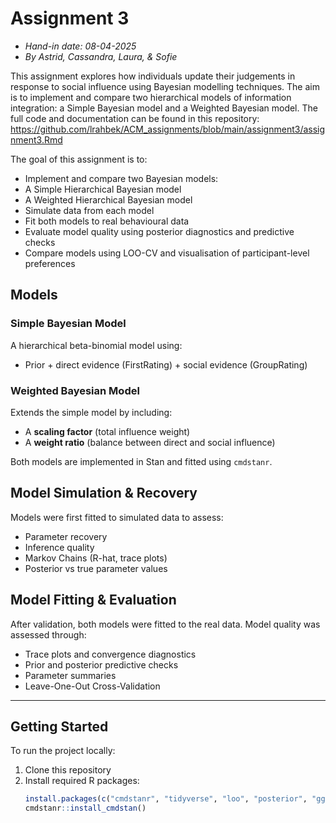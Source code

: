 # Assignment 3
- *Hand-in date: 08-04-2025*
- *By Astrid, Cassandra, Laura, & Sofie*

This assignment explores how individuals update their judgements in response to social influence using Bayesian modelling techniques. The aim is to implement and compare two hierarchical models of information integration: a Simple Bayesian model and a Weighted Bayesian model. The full code and documentation can be found in this repository: https://github.com/lrahbek/ACM_assignments/blob/main/assignment3/assignment3.Rmd

The goal of this assignment is to:

- Implement and compare two Bayesian models:
- A Simple Hierarchical Bayesian model
- A Weighted Hierarchical Bayesian model
- Simulate data from each model 
- Fit both models to real behavioural data
- Evaluate model quality using posterior diagnostics and predictive checks
- Compare models using LOO-CV and visualisation of participant-level preferences

## Models

### Simple Bayesian Model
A hierarchical beta-binomial model using:
- Prior + direct evidence (FirstRating) + social evidence (GroupRating)

### Weighted Bayesian Model
Extends the simple model by including:
- A **scaling factor** (total influence weight)
- A **weight ratio** (balance between direct and social influence)

Both models are implemented in Stan and fitted using `cmdstanr`.

## Model Simulation & Recovery

Models were first fitted to simulated data to assess:
- Parameter recovery
- Inference quality
- Markov Chains (R-hat, trace plots)
- Posterior vs true parameter values

## Model Fitting & Evaluation

After validation, both models were fitted to the real data. Model quality was assessed through:

- Trace plots and convergence diagnostics
- Prior and posterior predictive checks
- Parameter summaries
- Leave-One-Out Cross-Validation

---

## Getting Started

To run the project locally:

1. Clone this repository  
2. Install required R packages:
   ```r
   install.packages(c("cmdstanr", "tidyverse", "loo", "posterior", "ggplot2", "viridis"))
   cmdstanr::install_cmdstan()
